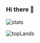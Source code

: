 ### Hi there 👋

![stats](https://github-readme-stats-ochre-zeta.vercel.app/api?username=jtolentino1)

![topLands](https://github-readme-stats-ochre-zeta.vercel.app/api/top-langs/?username=jtolentino1)
